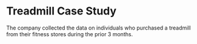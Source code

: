 # Treadmill Case Study
The company collected the data on individuals who purchased a treadmill from their fitness stores during the prior 3 months.
